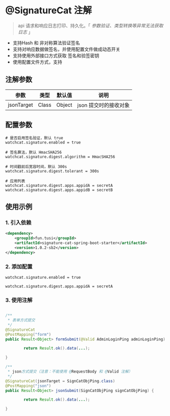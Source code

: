 # @SignatureCat 注解
> api 请求和响应日志打印、持久化。「 _参数验证、类型转换等异常无法获取日志_ 」

- 支持Hash 和 非对称算法验证签名
- 支持对响应数据做签名，并使用配置文件做成动态开关
- 支持使用外部接口方式获取 签名和验签密钥
- 使用配置文件方式，支持

## 注解参数
| 参数          | 类型      | 默认值    | 说明            |
|-------------|---------|--------|---------------|
| jsonTarget | Class   | Object | json 提交时的接收对象 |

## 配置参数
```properties
# 是否启用签名验证，默认 true
watchcat.signature.enabled = true

# 签名算法，默认 HmacSHA256
watchcat.signature.digest.algorithm = HmacSHA256

# 时间戳前后宽容时间，默认 300s
watchcat.signature.digest.tolerant = 300s

# 应用列表
watchcat.signature.digest.apps.appidA = secretA
watchcat.signature.digest.apps.appidB = secretB
```

## 使用示例
### 1. 引入依赖
```xml
<dependency>
    <groupId>fun.tusi</groupId>
    <artifactId>signature-cat-spring-boot-starter</artifactId>
    <version>1.0.2-sb2</version>
</dependency>
```

### 2. 添加配置
```properties
watchcat.signature.enabled = true

watchcat.signature.digest.apps.appidA = secretA
```

### 3. 使用注解
```java

/**
 * 表单方式提交
 */
@SignatureCat
@PostMapping("form")
public Result<Object> formSubmit(@Valid AdminLoginPing adminLoginPing) {

        return Result.ok().data(...);

}

/**
 * json方式提交（注意：不能使用 @RequestBody 和 @Valid 注解）
 */
@SignatureCat(jsonTarget = SignCatObjPing.class)
@PostMapping("json")
public Result<Object> jsonSubmit(SignCatObjPing signCatObjPing) {

        return Result.ok().data(...);

}
```